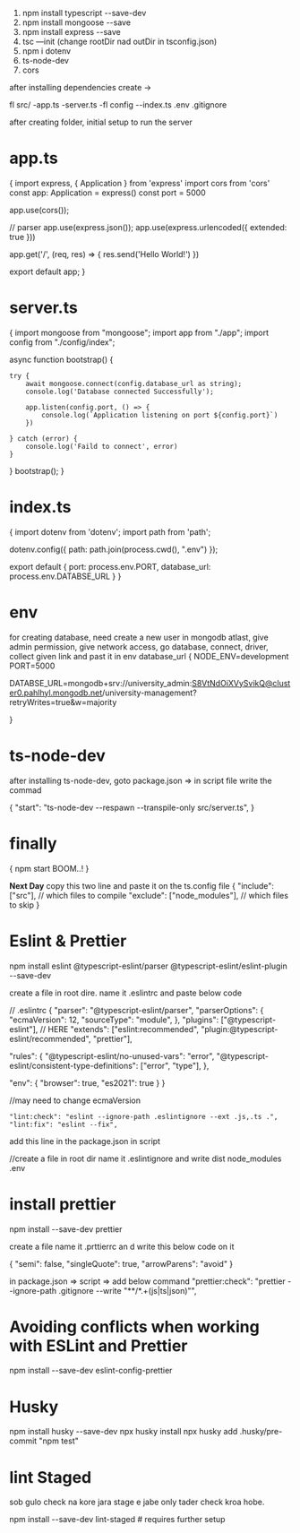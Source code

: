 1. npm install typescript --save-dev
2. npm install mongoose --save
3. npm install express --save
4. tsc —init (change rootDir nad outDir in tsconfig.json)
5. npm i dotenv
6. ts-node-dev
7. cors

after installing dependencies create ->

fl src/
-app.ts
-server.ts
-fl config
--index.ts
.env
.gitignore

after creating folder, initial setup to run the server

# app.ts

{
import express, { Application } from 'express'
import cors from 'cors'
const app: Application = express()
const port = 5000

app.use(cors());

// parser
app.use(express.json());
app.use(express.urlencoded({ extended: true }))

app.get('/', (req, res) => {
res.send('Hello World!')
})

export default app;
}

# server.ts

{
import mongoose from "mongoose";
import app from "./app";
import config from "./config/index";

async function bootstrap() {

    try {
        await mongoose.connect(config.database_url as string);
        console.log('Database connected Successfully');

        app.listen(config.port, () => {
            console.log(`Application listening on port ${config.port}`)
        })

    } catch (error) {
        console.log('Faild to connect', error)
    }

}
bootstrap();
}

# index.ts

{
import dotenv from 'dotenv';
import path from 'path';

dotenv.config({ path: path.join(process.cwd(), ".env") });

export default {
port: process.env.PORT,
database_url: process.env.DATABSE_URL
}
}

# env

for creating database, need create a new user in mongodb atlast, give admin permission, give network access, go database, connect, driver, collect given link and past it in env database_url
{
NODE_ENV=development
PORT=5000

DATABSE_URL=mongodb+srv://university_admin:S8VtNdOiXVySvikQ@cluster0.pahlhyl.mongodb.net/university-management?retryWrites=true&w=majority

}

# ts-node-dev

after installing ts-node-dev, goto package.json =>
in script file write the commad

{
"start": "ts-node-dev --respawn --transpile-only src/server.ts",
}

# finally

{
npm start
BOOM..!
}

**Next Day**
copy this two line and paste it on the ts.config file
{
"include": ["src"], // which files to compile
"exclude": ["node_modules"], // which files to skip
}

# Eslint & Prettier

npm install eslint @typescript-eslint/parser @typescript-eslint/eslint-plugin --save-dev

create a file in root dire. name it .eslintrc and paste below code

// .eslintrc
{
"parser": "@typescript-eslint/parser",
"parserOptions": {
"ecmaVersion": 12,
"sourceType": "module",
},
"plugins": ["@typescript-eslint"],
// HERE
"extends": ["eslint:recommended", "plugin:@typescript-eslint/recommended", "prettier"],

"rules": {
"@typescript-eslint/no-unused-vars": "error",
"@typescript-eslint/consistent-type-definitions": ["error", "type"],
},

"env": {
"browser": true,
"es2021": true
}
}

//may need to change ecmaVersion

    "lint:check": "eslint --ignore-path .eslintignore --ext .js,.ts .",
    "lint:fix": "eslint --fix",

add this line in the package.json in script

//create a file in root dir name it .eslintignore and write
dist
node_modules
.env

# install prettier

npm install --save-dev prettier

create a file name it .prttierrc an d write this below code on it

{
"semi": false,
"singleQuote": true,
"arrowParens": "avoid"
}

in package.json => script => add below command
"prettier:check": "prettier --ignore-path .gitignore --write \"**/*.+(js|ts|json)\"",

# Avoiding conflicts when working with ESLint and Prettier

npm install --save-dev eslint-config-prettier


# Husky
npm install husky --save-dev
npx husky install
npx husky add .husky/pre-commit "npm test"


# lint Staged

sob gulo check na kore jara stage e jabe only tader check kroa hobe.

npm install --save-dev lint-staged # requires further setup

